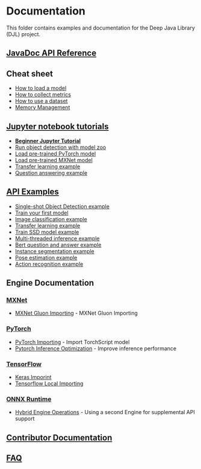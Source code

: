 # Documentation

This folder contains examples and documentation for the Deep Java Library (DJL) project.

## [JavaDoc API Reference](https://javadoc.djl.ai/)

## Cheat sheet

- [How to load a model](load_model.md)
- [How to collect metrics](how_to_collect_metrics.md)
- [How to use a dataset](development/how_to_use_dataset.md)
- [Memory Management](development/memory_management.md)

## [Jupyter notebook tutorials](../jupyter)

- **[Beginner Jupyter Tutorial](../jupyter/tutorial)**
- [Run object detection with model zoo](../jupyter/object_detection_with_model_zoo.ipynb)
- [Load pre-trained PyTorch model](../jupyter/load_pytorch_model.ipynb)
- [Load pre-trained MXNet model](../jupyter/load_mxnet_model.ipynb)
- [Transfer learning example](../jupyter/transfer_learning_on_cifar10.ipynb)
- [Question answering example](../jupyter/BERTQA.ipynb)

## [API Examples](../examples/README.md)

- [Single-shot Object Detection example](../examples/docs/object_detection.md)
- [Train your first model](../examples/docs/train_mnist_mlp.md)
- [Image classification example](../examples/docs/image_classification.md)
- [Transfer learning example](../examples/docs/train_cifar10_resnet.md)
- [Train SSD model example](../examples/docs/train_pikachu_ssd.md)
- [Multi-threaded inference example](../examples/docs/multithread_inference.md)
- [Bert question and answer example](../examples/docs/BERT_question_and_answer.md)
- [Instance segmentation example](../examples/docs/instance_segmentation.md)
- [Pose estimation example](../examples/docs/pose_estimation.md)
- [Action recognition example](../examples/docs/action_recognition.md)

## Engine Documentation

### [MXNet](../mxnet/README.md)

- [MXNet Gluon Importing](mxnet/how_to_convert_your_model_to_symbol.md) - MXNet Gluon Importing

### [PyTorch](../pytorch/README.md)

- [PyTorch Importing](pytorch/how_to_convert_your_model_to_torchscript.md) - Import TorchScript model
- [Pytorch Inference Optimization](pytorch/how_to_optimize_inference_performance.md) - Improve inference performance


### [TensorFlow](../tensorflow/README.md)

- [Keras Imporint](tensorflow/how_to_import_keras_models_in_DJL.md)
- [Tensorflow Local Importing](tensorflow/how_to_import_local_tensorflow_models.md)

### [ONNX Runtime](../onnxruntime/README.md)

- [Hybrid Engine Operations](onnxruntime/hybrid_engine.md) - Using a second Engine for supplemental API support


## [Contributor Documentation](development/README.md)

## [FAQ](faq.md)
